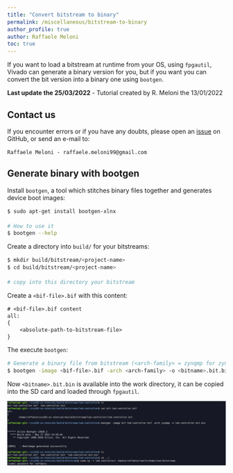 ```yaml
---
title: "Convert bitstream to binary"
permalink: /miscellaneous/bitstream-to-binary
author_profile: true
author: Raffaele Meloni
toc: true
---
```


If you want to load a bitstream at runtime from your OS, using `fpgautil`, Vivado can generate a binary version for you, but if you want you can convert the bit version into a binary one using `bootgen`.


**Last update the 25/03/2022** - Tutorial created by R. Meloni the 13/01/2022

## Contact us
If you encounter errors or if you have any doubts, please open an <a href="https://github.com/mdc-suite/mdc-suite.github.io/issues" target="_blank">issue</a> on GitHub, or send an e-mail to:

    Raffaele Meloni - raffaele.meloni99@gmail.com


## Generate binary with bootgen
Install `bootgen`, a tool which stitches binary files together and generates device boot images:
```bash
$ sudo apt-get install bootgen-xlnx
    
# How to use it
$ bootgen --help
```

Create a directory into `build/` for your bitstreams:
```bash
$ mkdir build/bitstream/<project-name>
$ cd build/bitstream/<project-name>

# copy into this directory your bitstream
```

Create a `<bif-file>.bif` with this content:
```
# <bif-file>.bif content
all:
{
    <absolute-path-to-bitstream-file>
}
```
The execute `bootgen`:
```bash
# Generate a binary file from bitstream (<arch-family> = zynqmp for zynqmp family as zcu102)
$ bootgen -image <bif-file>.bif -arch <arch-family> -o <bitname>.bit.bin -w on
```

Now `<bitname>.bit.bin` is available into the work directory, it can be copied into the SD card and loaded through `fpgautil`.

![Bootgen led controller](pictures/bootgen-led-controller.png)
